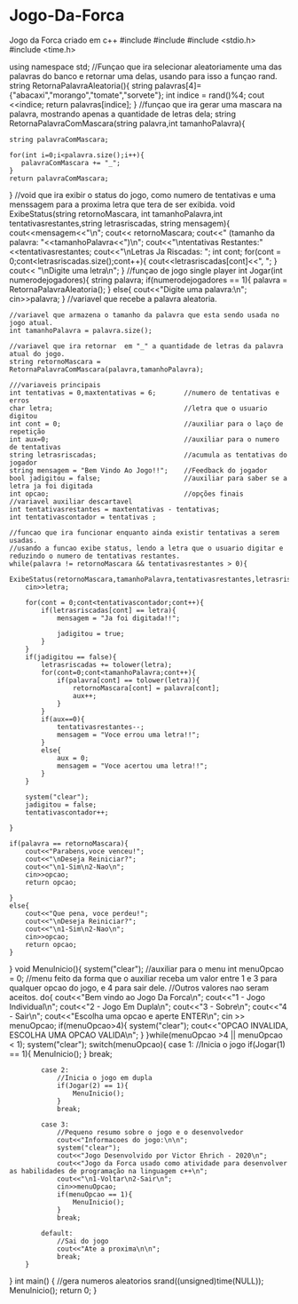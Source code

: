 # Jogo-Da-Forca
Jogo da Forca criado em c++
#include <iostream>
#include <string>
#include <stdio.h>
#include <time.h>

using namespace std;
//Funçao que ira selecionar aleatoriamente uma das palavras do banco e retornar uma delas, usando para isso a funçao rand.
string RetornaPalavraAleatoria(){
    string palavras[4]={"abacaxi","morango","tomate","sorvete"};
    int indice = rand()%4;
    cout <<indice;
    return palavras[indice];
}
//funçao que ira gerar uma mascara na palavra, mostrando apenas a quantidade de letras dela;
string RetornaPalavraComMascara(string palavra,int tamanhoPalavra){
    
    
    string palavraComMascara; 
    
    for(int i=0;i<palavra.size();i++){
       palavraComMascara += "_";
    }
    return palavraComMascara;
}
//void que ira exibir o status do jogo, como numero de tentativas  e uma menssagem para a proxima letra que tera de ser exibida.
void ExibeStatus(string retornoMascara, int tamanhoPalavra,int tentativasrestantes,string letrasriscadas, string mensagem){
    cout<<mensagem<<"\n";
    cout<< retornoMascara;
    cout<<" (tamanho da palavra: "<<tamanhoPalavra<<")\n";
    cout<<"\ntentativas Restantes:"<<tentativasrestantes;
    cout<<"\nLetras Ja Riscadas: ";
    int cont;
    for(cont = 0;cont<letrasriscadas.size();cont++){
        cout<<letrasriscadas[cont]<<", ";
    }
    cout<< "\nDigite uma letra\n";
}
//funçao de jogo single player
int Jogar(int numerodejogadores){
    string palavra;
    if(numerodejogadores == 1){
        palavra = RetornaPalavraAleatoria();
    }
    else{
        cout<<"Digite uma palavra:\n";
        cin>>palavra;
    }
    //variavel que recebe a palavra aleatoria.
    
    //variavel que armazena o tamanho da palavra que esta sendo usada no jogo atual.
    int tamanhoPalavra = palavra.size();

    //variavel que ira retornar  em "_" a quantidade de letras da palavra atual do jogo.
    string retornoMascara = RetornaPalavraComMascara(palavra,tamanhoPalavra);
    
    ///variaveis principais
    int tentativas = 0,maxtentativas = 6;       //numero de tentativas e erros
    char letra;                                 //letra que o usuario digitou
    int cont = 0;                               //auxiliar para o laço de repetição
    int aux=0;                                  //auxiliar para o numero de tentativas
    string letrasriscadas;                      //acumula as tentativas do jogador
    string mensagem = "Bem Vindo Ao Jogo!!";    //Feedback do jogador
    bool jadigitou = false;                     //auxiliar para saber se a letra ja foi digitada
    int opcao;                                  //opções finais
    //variavel auxiliar descartavel
    int tentativasrestantes = maxtentativas - tentativas;
    int tentativascontador = tentativas ;
    
    //funcao que ira funcionar enquanto ainda existir tentativas a serem usadas.
    //usando a funcao exibe status, lendo a letra que o usuario digitar e reduzindo o numero de tentativas restantes.
    while(palavra != retornoMascara && tentativasrestantes > 0){
        ExibeStatus(retornoMascara,tamanhoPalavra,tentativasrestantes,letrasriscadas,mensagem);
        cin>>letra;
        
        for(cont = 0;cont<tentativascontador;cont++){
            if(letrasriscadas[cont] == letra){
                mensagem = "Ja foi digitada!!";
                
                jadigitou = true;
            }
        }
        if(jadigitou == false){
            letrasriscadas += tolower(letra);
            for(cont=0;cont<tamanhoPalavra;cont++){
                if(palavra[cont] == tolower(letra)){
                    retornoMascara[cont] = palavra[cont];
                    aux++;
                }
            }
            if(aux==0){
                tentativasrestantes--;
                mensagem = "Voce errou uma letra!!";
            }
            else{
                aux = 0;
                mensagem = "Voce acertou uma letra!!";
            }
        }
        
        system("clear");
        jadigitou = false;
        tentativascontador++;
        
    }
    
    if(palavra == retornoMascara){
        cout<<"Parabens,voce venceu!";
        cout<<"\nDeseja Reiniciar?";
        cout<<"\n1-Sim\n2-Nao\n";
        cin>>opcao;
        return opcao;
        
    }
    else{
        cout<<"Que pena, voce perdeu!";
        cout<<"\nDeseja Reiniciar?";
        cout<<"\n1-Sim\n2-Nao\n";
        cin>>opcao;
        return opcao;
    }
}
void MenuInicio(){
    system("clear");
    //auxiliar para o menu
    int menuOpcao = 0;
    //menu feito da forma que o auxiliar receba um valor entre 1 e 3 para qualquer opcao do jogo, e 4 para sair dele.
    //Outros valores nao seram aceitos.
    do{
        cout<<"Bem vindo ao Jogo Da Forca\n";
        cout<<"1 - Jogo Individual\n";
        cout<<"2 - Jogo Em Dupla\n";
        cout<<"3 - Sobre\n";
        cout<<"4 - Sair\n";
        cout<<"Escolha uma opcao e aperte ENTER\n";
        cin >> menuOpcao;
        if(menuOpcao>4){
            system("clear");
            cout<<"OPCAO INVALIDA, ESCOLHA UMA OPCAO VALIDA\n";
        }
    }while(menuOpcao >4 || menuOpcao < 1);
    system("clear");
    switch(menuOpcao){
            case 1:
                //Inicia o jogo
                if(Jogar(1) == 1){
                    MenuInicio();
                }
                break;
            
            case 2:
                //Inicia o jogo em dupla
                if(Jogar(2) == 1){
                    MenuInicio();
                }
                break;
            
            case 3:
                //Pequeno resumo sobre o jogo e o desenvolvedor
                cout<<"Informacoes do jogo:\n\n";
                system("clear");
                cout<<"Jogo Desenvolvido por Victor Ehrich - 2020\n";
                cout<<"Jogo da Forca usado como atividade para desenvolver as habilidades de programação na linguagem c++\n";
                cout<<"\n1-Voltar\n2-Sair\n";
                cin>>menuOpcao;
                if(menuOpcao == 1){
                    MenuInicio();
                }
                break;
            
            default:
                //Sai do jogo
                cout<<"Ate a proxima\n\n";
                break;
        }    
}
int main()
{
    //gera numeros aleatorios
    srand((unsigned)time(NULL));
    MenuInicio();
    return 0;
}
